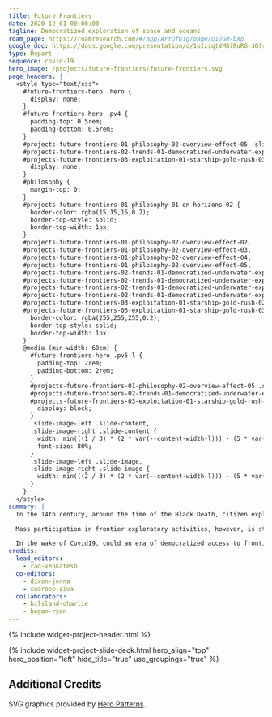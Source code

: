 ```yaml
---
title: Future Frontiers
date: 2020-12-01 00:00:00
tagline: Democratized exploration of space and oceans
roam_page: https://roamresearch.com/#/app/ArtOfGig/page/O12GM-bXp
google_doc: https://docs.google.com/presentation/d/1oIziqtVM878uRG-JOfrQNvGFsQWKP_S_W8cLkhQlXvA/edit
type: Report
sequence: covid-19
hero_image: /projects/future-frontiers/future-frontiers.svg
page_headers: |
  <style type="text/css">
    #future-frontiers-hero .hero {
      display: none;
    }
    #future-frontiers-hero .pv4 {
      padding-top: 0.5rem;
      padding-bottom: 0.5rem;
    }
    #projects-future-frontiers-01-philosophy-02-overview-effect-05 .slide-image,
    #projects-future-frontiers-02-trends-01-democratized-underwater-exploration-05 .slide-image,
    #projects-future-frontiers-03-exploitation-01-starship-gold-rush-03 .slide-image {
      display: none;
    }
    #philosophy {
      margin-top: 0;
    }
    #projects-future-frontiers-01-philosophy-01-on-horizons-02 {
      border-color: rgba(15,15,15,0.2);
      border-top-style: solid;
      border-top-width: 1px;
    }
    #projects-future-frontiers-01-philosophy-02-overview-effect-02,
    #projects-future-frontiers-01-philosophy-02-overview-effect-03,
    #projects-future-frontiers-01-philosophy-02-overview-effect-04,
    #projects-future-frontiers-01-philosophy-02-overview-effect-05,
    #projects-future-frontiers-02-trends-01-democratized-underwater-exploration-02,
    #projects-future-frontiers-02-trends-01-democratized-underwater-exploration-03,
    #projects-future-frontiers-02-trends-01-democratized-underwater-exploration-04,
    #projects-future-frontiers-02-trends-01-democratized-underwater-exploration-05,
    #projects-future-frontiers-03-exploitation-01-starship-gold-rush-02,
    #projects-future-frontiers-03-exploitation-01-starship-gold-rush-03 {
      border-color: rgba(255,255,255,0.2);
      border-top-style: solid;
      border-top-width: 1px;
    }
    @media (min-width: 60em) {
      #future-frontiers-hero .pv5-l {
        padding-top: 2rem;
        padding-bottom: 2rem;
      }
      #projects-future-frontiers-01-philosophy-02-overview-effect-05 .slide-image,
      #projects-future-frontiers-02-trends-01-democratized-underwater-exploration-05 .slide-image,
      #projects-future-frontiers-03-exploitation-01-starship-gold-rush-03 .slide-image {
        display: block;
      }
      .slide-image-left .slide-content,
      .slide-image-right .slide-content {
        width: min(((1 / 3) * (2 * var(--content-width-l))) - (5 * var(--content-padding)), (100% * (1 / 3)) - (2.5 * var(--content-padding)));
        font-size: 80%;
      }
      .slide-image-left .slide-image,
      .slide-image-right .slide-image {
        width: min(((2 / 3) * (2 * var(--content-width-l))) - (5 * var(--content-padding)), (100% * (2 / 3)) - (2.5 * var(--content-padding)));
      }
    }
  </style>
summary: |
  In the 14th century, around the time of the Black Death, citizen explorers like Ibn Battuta and Petrarch planted the earliest seeds of democratized exploration culture. The Age of Exploration witnessed the voyages of explorers like Zheng He, Columbus, Vasco da Gama, and Ferdinand Magellan, who relied on royal patronage. By the 20th century, exploration had become accessible to the educated middle classes, and institutional and state support catalyzed a vast increase in exploratory activity, culminating in the space programs of the U.S. and USSR, as well as efforts like the International Geophysical Year (1957–1958).

  Mass participation in frontier exploratory activities, however, is still not a reality. 

  In the wake of Covid19, could an era of democratized access to frontiers be the key to a renewed sense of larger purpose in the universe for humanity? 
credits:
  lead_editors:
    - rao-venkatesh
  co-editors:
    - dixon-jenna
    - swaroop-siva
  collaborators:
    - bilsland-charlie
    - hogan-ryan
---
```

{% include widget-project-header.html %}

{% include widget-project-slide-deck.html hero_align="top" hero_position="left" hide_title="true" use_groupings="true" %}

## Additional Credits

SVG graphics provided by [Hero Patterns](https://www.heropatterns.com/).
